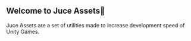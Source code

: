## Welcome to Juce Assets👋

Juce Assets are a set of utilities made to increase development speed of Unity Games.
